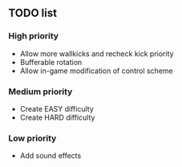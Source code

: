 ## TODO list

### High priority
  * Allow more wallkicks and recheck kick priority
  * Bufferable rotation
  * Allow in-game modification of control scheme

### Medium priority
  * Create EASY difficulty
  * Create HARD difficulty

### Low priority
  * Add sound effects
